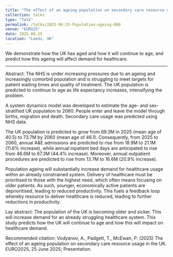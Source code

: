 ```yaml
---
title: "The effect of an ageing population on secondary care resource usage in the UK"
collection: talks
type: "Talk"
permalink: /talks/2025-06-25-Population-ageing-009
venue: "EURO25"
date: 2025-06-25
location: "Leeds, UK"
---
```


We demonstrate how the UK has aged and how it will continue to age, and predict how this ageing will affect demand for healthcare.

---

Abstract:
The NHS is under increasing pressures due to an ageing and increasingly comorbid population and is struggling to meet targets for patient waiting times and quality of treatment. The UK population is predicted to continue to age as life expectancy increases, intensifying the problem.

A system dynamics model was developed to estimate the age- and sex-stratified UK population to 2060. People enter and leave the model through births, migration and death. Secondary care usage was predicted using NHS data.

The UK population is predicted to grow from 69.3M in 2025 (mean age of 40.5) to 73.7M by 2060 (mean age of 46.1). Consequently, from 2025 to 2060, annual A&E admissions are predicted to rise from 18.9M to 21.1M (11.6% increase), while annual inpatient bed days are anticipated to rise from 46.6M to 67.3M (44.4% increase). Moreover, annual outpatient procedures are predicted to rise from 13.7M to 16.6M (20.9% increase).

Population ageing will substantially increase demand for healthcare usage within an already constrained system. Delivery of healthcare must be prioritised to those with the highest need, which often means focusing on older patients. As such, younger, economically active patients are deprioritised, leading to reduced productivity. This fuels a feedback loop whereby resource to deliver healthcare is reduced, leading to further reductions in productivity.

Lay abstract: The population of the UK is becoming older and sicker. This will increase demand for an already struggling healthcare system. This study predicts how the UK will continue to age and how this will impact on healthcare demand. 

Recommended citation: Vodyanov, A., Padgett, T., McEwan, P. (2025) The effect of an ageing population on secondary care resource usage in the UK. EURO2025, 25 June 2025; Presentation.